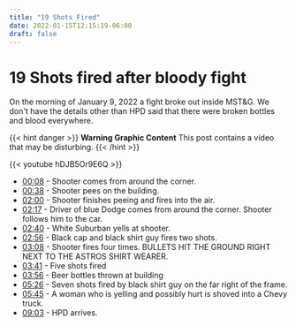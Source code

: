 ```yaml
---
title: "19 Shots Fired"
date: 2022-01-15T12:15:19-06:00
draft: false
---
```


# 19 Shots fired after bloody fight

On the morning of January 9, 2022 a fight broke out inside MST&G. We don't have the details other than HPD said that there were broken bottles and blood everywhere. 

{{< hint danger >}}
**Warning Graphic Content**
This post contains a video that may be disturbing.
{{< /hint >}}

{{< youtube hDJB5Or9E6Q >}}

- [00:08](https://www.youtube.com/watch?v=hDJB5Or9E6Q&t=8s) - Shooter comes from around the corner.
- [00:38](https://www.youtube.com/watch?v=hDJB5Or9E6Q&t=38s) - Shooter pees on the building.
- [02:00](https://www.youtube.com/watch?v=hDJB5Or9E6Q&t=120s) - Shooter finishes peeing and fires into the air. 
- [02:17](https://www.youtube.com/watch?v=hDJB5Or9E6Q&t=137s) - Driver of blue Dodge comes from around the corner. Shooter follows him to the car.
- [02:40](https://www.youtube.com/watch?v=hDJB5Or9E6Q&t=160s) - White Suburban yells at shooter.
- [02:56](https://www.youtube.com/watch?v=hDJB5Or9E6Q&t=176s) - Black cap and black shirt guy fires two shots.
- [03:08](https://www.youtube.com/watch?v=hDJB5Or9E6Q&t=188s) - Shooter fires four times. BULLETS HIT THE GROUND RIGHT NEXT TO THE ASTROS SHIRT WEARER.
- [03:41](https://www.youtube.com/watch?v=hDJB5Or9E6Q&t=221s) - Five shots fired
- [03:56](https://www.youtube.com/watch?v=hDJB5Or9E6Q&t=236s) - Beer bottles thrown at building
- [05:26](https://www.youtube.com/watch?v=hDJB5Or9E6Q&t=326s) - Seven shots fired by black shirt guy on the far right of the frame. 
- [05:45](https://www.youtube.com/watch?v=hDJB5Or9E6Q&t=345s) - A woman who is yelling and possibly hurt is shoved into a Chevy truck.
- [09:03](https://www.youtube.com/watch?v=hDJB5Or9E6Q&t=543s) - HPD arrives.